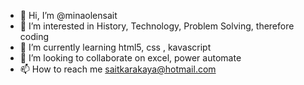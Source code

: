 - 👋 Hi, I’m @minaolensait
- 👀 I’m interested in History, Technology, Problem Solving, therefore coding
- 🌱 I’m currently learning html5, css , kavascript
- 💞️ I’m looking to collaborate on excel, power automate
- 📫 How to reach me saitkarakaya@hotmail.com

<!---
minaolensait/minaolensait is a ✨ special ✨ repository because its `README.md` (this file) appears on your GitHub profile.
You can click the Preview link to take a look at your changes.
--->
